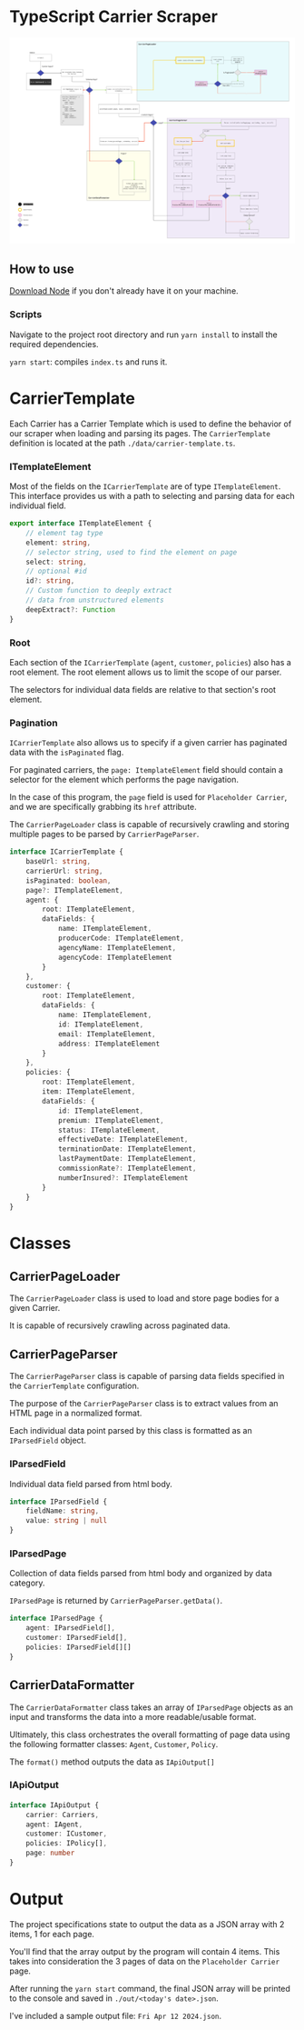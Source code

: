# TypeScript Carrier Scraper

![Diagram](diagram.jpg "Diagram")
## How to use
[Download Node](https://nodejs.org/en/) if you don't already have it on your machine.

### Scripts
Navigate to the project root directory and run `yarn install` to install the required dependencies.

`yarn start`: compiles `index.ts` and runs it.

# CarrierTemplate
Each Carrier has a Carrier Template which is used to define the behavior of our scraper when loading and parsing its pages.
The `CarrierTemplate` definition is located at the path `./data/carrier-template.ts`.

### ITemplateElement
Most of the fields on the `ICarrierTemplate` are of type `ITemplateElement`.
This interface provides us with a path to selecting and parsing data for each individual field.
```typescript
export interface ITemplateElement {
    // element tag type
    element: string, 
    // selector string, used to find the element on page
    select: string,
    // optional #id
    id?: string, 
    // Custom function to deeply extract 
    // data from unstructured elements
    deepExtract?: Function
}
```

### Root
Each section of the `ICarrierTemplate` (`agent`, `customer`, `policies`) also has a root element.
The root element allows us to limit the scope of our parser. 

The selectors for individual data fields are relative to that section's root element.

### Pagination
`ICarrierTemplate` also allows us to specify if a given carrier has paginated data with the `isPaginated` flag.

For paginated carriers, the `page: ItemplateElement` field should contain a selector
for the element which performs the page navigation. 

In the case of this program, the `page` field is used for `Placeholder Carrier`, and we are specifically grabbing its `href` attribute.

The `CarrierPageLoader` class is capable of recursively crawling and storing multiple pages to be parsed by `CarrierPageParser`.
```typescript
interface ICarrierTemplate {
    baseUrl: string,
    carrierUrl: string,
    isPaginated: boolean,
    page?: ITemplateElement,
    agent: {
        root: ITemplateElement,
        dataFields: {
            name: ITemplateElement,
            producerCode: ITemplateElement,
            agencyName: ITemplateElement,
            agencyCode: ITemplateElement
        }
    },
    customer: {
        root: ITemplateElement,
        dataFields: {
            name: ITemplateElement,
            id: ITemplateElement,
            email: ITemplateElement,
            address: ITemplateElement
        }
    },
    policies: {
        root: ITemplateElement,
        item: ITemplateElement,
        dataFields: {
            id: ITemplateElement,
            premium: ITemplateElement,
            status: ITemplateElement,
            effectiveDate: ITemplateElement,
            terminationDate: ITemplateElement,
            lastPaymentDate: ITemplateElement,
            commissionRate?: ITemplateElement,
            numberInsured?: ITemplateElement
        }
    }
}
```


# Classes

## CarrierPageLoader
The `CarrierPageLoader` class is used to load and store page bodies for a given Carrier.


It is capable of recursively crawling across paginated data. 

## CarrierPageParser

The `CarrierPageParser` class is capable of parsing data fields specified in the `CarrierTemplate` configuration.


The purpose of the `CarrierPageParser` class is to extract values from an HTML page in a normalized format.

Each individual data point parsed by this class is formatted as an `IParsedField` object.


### IParsedField
Individual data field parsed from html body.

```typescript
interface IParsedField {
    fieldName: string,
    value: string | null
}
```

### IParsedPage
Collection of data fields parsed from html body and organized by data category.

`IParsedPage` is returned by `CarrierPageParser.getData()`. 
```typescript
interface IParsedPage {
    agent: IParsedField[],
    customer: IParsedField[],
    policies: IParsedField[][]
}
```

## CarrierDataFormatter

The `CarrierDataFormatter` class takes an array of `IParsedPage` objects as an input
and transforms the data into a more readable/usable format.

Ultimately, this class orchestrates the overall formatting of page data using the following formatter classes:
`Agent`, `Customer`, `Policy`.

The `format()` method outputs the data as `IApiOutput[]`

### IApiOutput

```typescript
interface IApiOutput {
    carrier: Carriers,
    agent: IAgent,
    customer: ICustomer,
    policies: IPolicy[],
    page: number
}
```

# Output

The project specifications state to output the data as a JSON array with 2 items, 1 for each page.


You'll find that the array output by the program will contain 4 items. 
This takes into consideration the 3 pages of data on the `Placeholder Carrier` page.

After running the `yarn start` command, the final JSON array will be printed to the console and saved in `./out/<today's date>.json`.

I've included a sample output file: `Fri Apr 12 2024.json`.